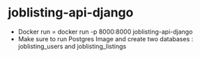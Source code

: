 # joblisting-api-django

- Docker run = docker run -p 8000:8000 joblisting-api-django
- Make sure to run Postgres Image and create two databases : joblisting_users and joblisting_listings
